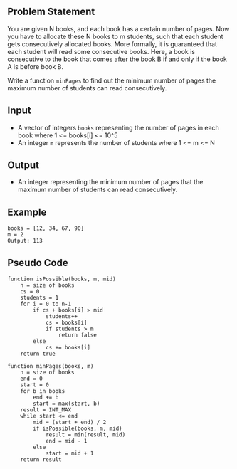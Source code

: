 ## Problem Statement

You are given N books, and each book has a certain number of pages. Now you have to allocate these N books to m students, such that each student gets consecutively allocated books. More formally, it is guaranteed that each student will read some consecutive books. Here, a book is consecutive to the book that comes after the book B if and only if the book A is before book B.

Write a function `minPages` to find out the minimum number of pages the maximum number of students can read consecutively.

## Input
- A vector of integers `books` representing the number of pages in each book where 1 <= books[i] <= 10^5
- An integer `m` represents the number of students where 1 <= m <= N

## Output
- An integer representing the minimum number of pages that the maximum number of students can read consecutively.

## Example

```plaintext
books = [12, 34, 67, 90]
m = 2
Output: 113
```

## Pseudo Code
```plaintext
function isPossible(books, m, mid)
    n = size of books
    cs = 0
    students = 1
    for i = 0 to n-1
        if cs + books[i] > mid
            students++
            cs = books[i]
            if students > m
                return false
        else
            cs += books[i]
    return true

function minPages(books, m)
    n = size of books
    end = 0
    start = 0
    for b in books
        end += b
        start = max(start, b)
    result = INT_MAX
    while start <= end
        mid = (start + end) / 2
        if isPossible(books, m, mid)
            result = min(result, mid)
            end = mid - 1
        else
            start = mid + 1
    return result
```